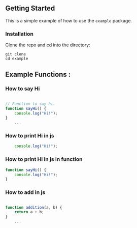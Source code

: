 ## Getting Started

This is a simple example of how to use the `example` package.

### Installation

Clone the repo and cd into the directory:

    git clone
    cd example

## Example Functions :

### How to say Hi

<?code-region "main.js" region="sayHi"?>
```js

// Function to say hi.
function sayHi() {
    console.log("Hi!");
}
	...
```

### How to print Hi in js
<?code-region "main.js" region="sayHi" lines="4"?>
```js
    console.log("Hi!");
```

### How to print Hi in js in function
<?code-region "main.js" region="sayHi" lines="3-5"?>
```js
function sayHi() {
    console.log("Hi!");
}
```


### How to add in js

<?code-region "main.js" region="addition"?>
```js

function addition(a, b) {
    return a + b;
}
	...
```

